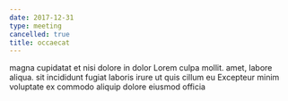 ```yaml
---
date: 2017-12-31
type: meeting
cancelled: true
title: occaecat
---
```

magna cupidatat et nisi dolore in dolor Lorem culpa mollit. amet, labore aliqua. sit incididunt fugiat laboris irure ut quis cillum eu Excepteur minim voluptate ex commodo aliquip dolore eiusmod officia